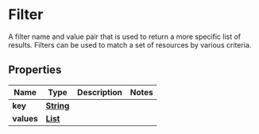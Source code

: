 

# Filter

A filter name and value pair that is used to return a more specific list of results. Filters can be used to match a set of resources by various criteria.

## Properties

| Name | Type | Description | Notes |
|------------ | ------------- | ------------- | -------------|
|**key** | [**String**](String.md) |  |  |
|**values** | [**List**](List.md) |  |  |



